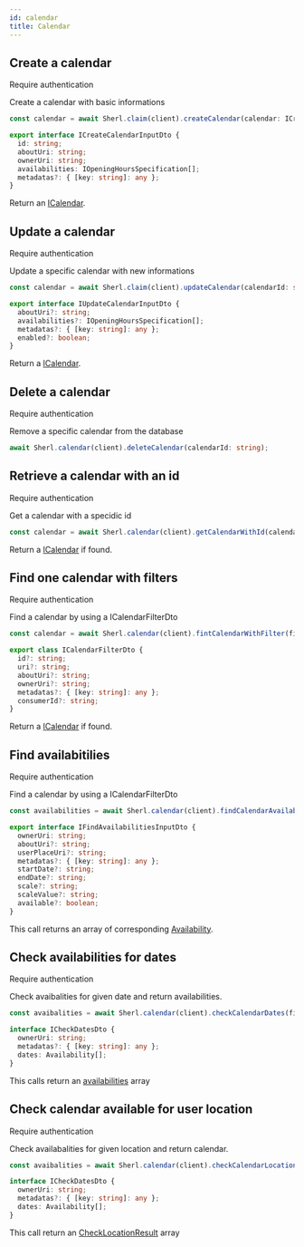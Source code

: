 ```yaml
---
id: calendar
title: Calendar
---
```


## Create a calendar

<span class="badge badge--warning">Require authentication</span>

Create a calendar with basic informations

```ts
const calendar = await Sherl.claim(client).createCalendar(calendar: ICreateCalendarInputDto);
```

```ts
export interface ICreateCalendarInputDto {
  id: string;
  aboutUri: string;
  ownerUri: string;
  availabilities: IOpeningHoursSpecification[];
  metadatas?: { [key: string]: any };
}
```
Return an [ICalendar](calendar-types#icalendar).

## Update a calendar

<span class="badge badge--warning">Require authentication</span>

Update a specific calendar with new informations

```ts
const calendar = await Sherl.claim(client).updateCalendar(calendarId: string, calendarData:IUpdateCalendarInputDto );
```

```ts
export interface IUpdateCalendarInputDto {
  aboutUri?: string;
  availabilities?: IOpeningHoursSpecification[];
  metadatas?: { [key: string]: any };
  enabled?: boolean;
}
```
Return a [ICalendar](calendar-types#icalendar).

## Delete a calendar

<span class="badge badge--warning">Require authentication</span>

Remove a specific calendar from the database

```ts
await Sherl.calendar(client).deleteCalendar(calendarId: string);
```

## Retrieve a calendar with an id

<span class="badge badge--warning">Require authentication</span>

Get a calendar with a specidic id

```ts
const calendar = await Sherl.calendar(client).getCalendarWithId(calendarId: string);
```
Return a [ICalendar](calendar-types#icalendar) if found.


## Find one calendar with filters
<span class="badge badge--warning">Require authentication</span>

Find a calendar by using a ICalendarFilterDto

```ts
const calendar = await Sherl.calendar(client).fintCalendarWithFilter(filter: ICalendarFilterDto);
```

```ts
export class ICalendarFilterDto {
  id?: string;
  uri?: string;
  aboutUri?: string;
  ownerUri?: string;
  metadatas?: { [key: string]: any };
  consumerId?: string;
}
```
Return a [ICalendar](calendar-types#icalendar) if found.


## Find availabitilies

<span class="badge badge--warning">Require authentication</span>

Find a calendar by using a ICalendarFilterDto

```ts
const availabilities = await Sherl.calendar(client).findCalendarAvailabilitiesWithFilter(filter: IFindAvailabilitiesInputDto);
```

```ts
export interface IFindAvailabilitiesInputDto {
  ownerUri: string;
  aboutUri?: string;
  userPlaceUri?: string;
  metadatas?: { [key: string]: any };
  startDate?: string;
  endDate?: string;
  scale?: string;
  scaleValue?: string;
  available?: boolean;
}
```


This call returns an array of corresponding [Availability](calendar-types#availability).

## Check availabilities for dates

<span class="badge badge--warning">Require authentication</span>

Check avaibalities for given date and return availabilities.

```ts
const avaibalities = await Sherl.calendar(client).checkCalendarDates(filter: ICheckDatesDto);
```
```ts
interface ICheckDatesDto {
  ownerUri: string;
  metadatas?: { [key: string]: any };
  dates: Availability[];
} 
```
This calls return an [availabilities](calendar-types#availability) array

## Check calendar available for user location

<span class="badge badge--warning">Require authentication</span>

Check availabalities for given location and return calendar.

```ts
const avaibalities = await Sherl.calendar(client).checkCalendarLocation(filter: ICheckLocationInputDto);
```

```ts
interface ICheckDatesDto {
  ownerUri: string;
  metadatas?: { [key: string]: any };
  dates: Availability[];
} 
```
This call return an [CheckLocationResult](calendar-types#ICheckLocationResult) array